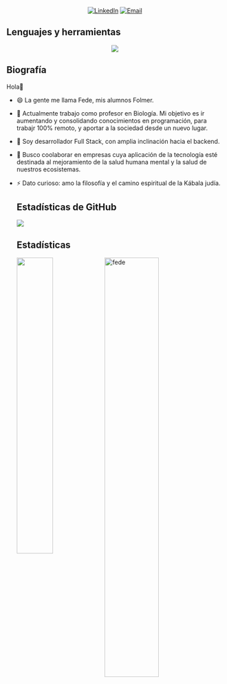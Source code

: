 <p align="center">    
    <a href="https://www.linkedin.com/in/federico-folmer-356130191/"><img alt="LinkedIn" title="LinkedIn" src="https://custom-icon-badges.demolab.com/badge/-LinkedIn-231b2e?style=for-the-badge&logoColor=F8D866&logo=LinkedIn"/></a>
    <a href="mailto:fedefolmer00@gmail.com"><img src="https://custom-icon-badges.demolab.com/badge/-Email-231b2e?style=for-the-badge&logoColor=F8D866&logo=gmail" alt="Email"></a>
</p>

<summary><h2>Lenguajes y herramientas</h2></summary> 
<p align="center">
  <a href="https://skillicons.dev">
    <img src="https://skillicons.dev/icons?i=javascript,nodejs,express,mongodb,docker,postman,git,github,react,html,css,vscode&perline=9" />
  </a>
</p>

<summary><h2>Biografía</h2></summary> 
Hola👋

- 😄 La gente me llama Fede, mis alumnos Folmer.
  
- 🔭 Actualmente trabajo como profesor en Biología. Mi objetivo es ir aumentando y consolidando conocimientos en programación, para trabajr 100% remoto, y aportar a la sociedad desde un nuevo lugar. 
- 🌱 Soy desarrollador Full Stack, con amplia inclinación hacia el backend. 
- 👯 Busco coolaborar en empresas cuya aplicación de la tecnología esté destinada al mejoramiento de la salud humana mental y la salud de nuestros ecosistemas. 


- ⚡ Dato curioso: amo la filosofía y el camino espiritual de la Kábala judía.

  <summary><h2>Estadísticas de GitHub</h2></summary> 
  <img src= "https://github-readme-stats.vercel.app/api?username=micromundofede22&show_icons=true&theme=transparent">

    <summary><h2>Estadísticas </h2></summary>
    <a href="https://github.com/micromundofede22/github-readme-stats"><img align="left" width="42%" src="https://github-readme-stats.vercel.app/api/top-langs/?username=micromundofede22&layout=compact&theme=tokyonight" /></a>
<img width="50%" src="https://github-readme-streak-stats.herokuapp.com/?user=micromundofede22&theme=tokyonight" alt="fede" />
